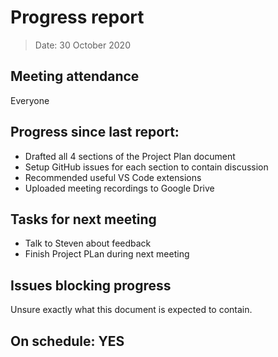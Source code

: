 <!-- File name must be Year-Month-Date.md
e.g. 2020-10-12.md -->

<!--One report per week Minimum!-->
# Progress report

> Date: 30 October 2020

<!--Names of those who attended the meeting, CSV-->
## Meeting attendance

Everyone

## Progress since last report:
<!--What have you done ?-->
<!--Single line bullet point-->
- Drafted all 4 sections of the Project Plan document
- Setup GitHub issues for each section to contain discussion
- Recommended useful VS Code extensions
- Uploaded meeting recordings to Google Drive

## Tasks for next meeting

<!--What will you do before the next?-->
<!--Single line bullet point-->
- Talk to Steven about feedback
- Finish Project PLan during next meeting

## Issues blocking progress

Unsure exactly what this document is expected to contain.

<!--Pick one-->
<!--## On schedule: YES-->
<!--## On schedule: NO-->

## On schedule: YES